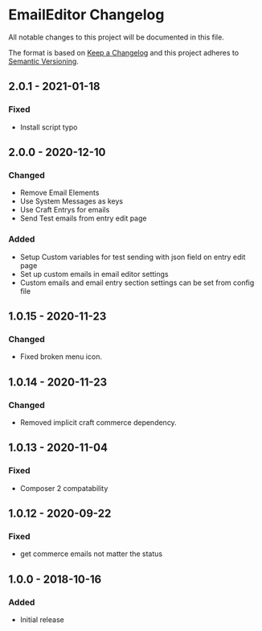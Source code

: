 # EmailEditor Changelog

All notable changes to this project will be documented in this file.

The format is based on [Keep a Changelog](http://keepachangelog.com/) and this project adheres to [Semantic Versioning](http://semver.org/).

## 2.0.1 - 2021-01-18
### Fixed
- Install script typo

## 2.0.0 - 2020-12-10
### Changed
- Remove Email Elements
- Use System Messages as keys
- Use Craft Entrys for emails
- Send Test emails from entry edit page

### Added
- Setup Custom variables for test sending with json field on entry edit page
- Set up custom emails in email editor settings
- Custom emails and email entry section settings can be set from config file

## 1.0.15 - 2020-11-23
### Changed
- Fixed broken menu icon.

## 1.0.14 - 2020-11-23
### Changed
- Removed implicit craft commerce dependency.

## 1.0.13 - 2020-11-04

### Fixed

- Composer 2 compatability

## 1.0.12 - 2020-09-22

### Fixed

- get commerce emails not matter the status

## 1.0.0 - 2018-10-16

### Added

- Initial release
